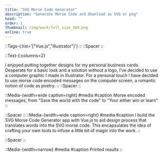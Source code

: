 ```yaml
---
title: "SVG Morse Code Generator"
description: "Generate Morse Code and download as SVG or png"
head: ""
order: 1
thumbnail: /img/work/full_size_169.png
online: true
---
```


::Tags-{:list='["Vue.js","Illustrator"]'}
::
::Spacer
::

::Text-{:columns=2}

I enjoyed putting together designs for my personal business cards. Desperate for a basic look and a solution without a logo, I’ve decided to use a computer graphic I made in Illustrator. For a personal touch I have decided to use morse code encoded messages on the computer screen, a romantic notion of code as poetry.
::
::Spacer
::

::Media-{width=wide caption=right} 
#media
<display alt="project image" src="/img/experiments/morse/change_the_world_with_the_code.jpg" :src-width=814 :src-height=814></display>
<display alt="project image" src="/img/experiments/morse/don’t_be_a_dick.jpg" :src-width=814 :src-height=814></display>
<display alt="project image" src="/img/experiments/morse/dont_work_with_arseholes.jpg" :src-width=814 :src-height=814></display>
<display alt="project image" src="/img/experiments/morse/whatever_you_are_be_a_good_one.jpg" :src-width=814 :src-height=814></display>
<display alt="project image" src="/img/experiments/morse/you_either_win_or_learn.jpg" :src-width=814 :src-height=814></display>
#caption
Morse encoded messages, from "Save the world with the code" to "Your either win or learn"
::

::Spacer
::
::Media-{width=wide caption=right}
#media
<display alt="project image" src="/img/experiments/morse/app.gif" :src-width=2000 :src-height=1084></display>
#caption
I build the SVG Morse Code Generator app with Vue.js to aid design process
 that translates words into the SVG morse code. This encapsulates the idea of crafting your own tools to infuse a little bit of magic into the work.
::

::Spacer
::

::Media-{width=narrow}
#media
<display alt="project image" src="/img/experiments/morse/printed.jpg" :src-width=600 :src-height=450></display>
#caption
Printed results
::